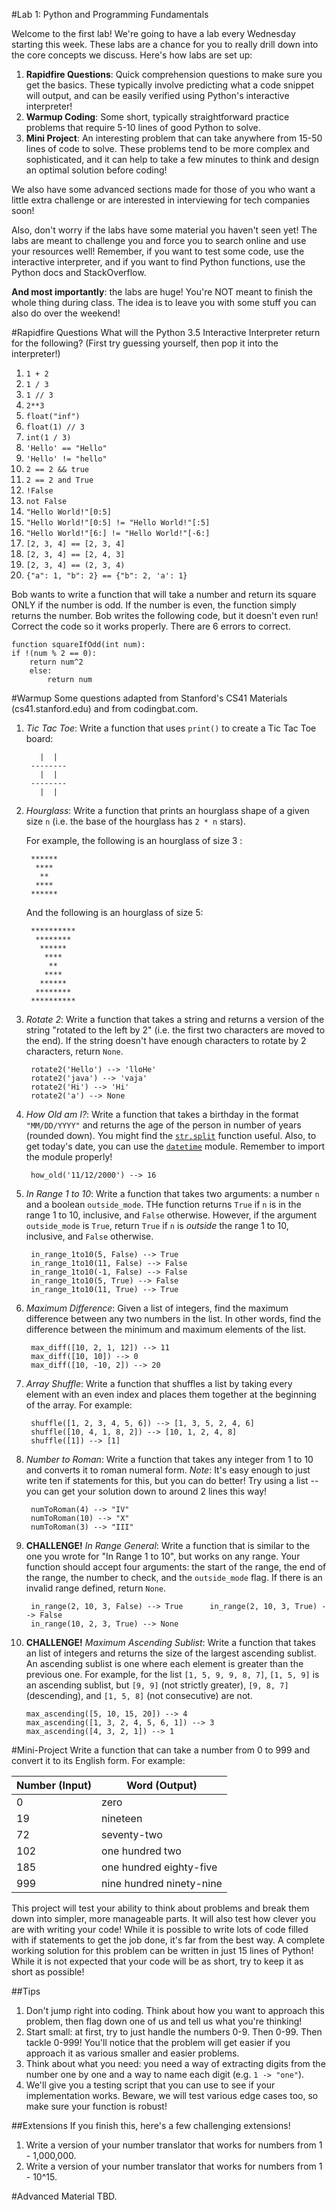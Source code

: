 #Lab 1: Python and Programming Fundamentals

Welcome to the first lab! We're going to have a lab every Wednesday starting this week. These labs are a chance for you to really drill down into the core concepts we discuss. Here's how labs are set up:

1. **Rapidfire Questions**: Quick comprehension questions to make sure you get the basics. These typically involve predicting what a code snippet will output, and can be easily verified using Python's interactive interpreter!
2. **Warmup Coding**: Some short, typically straightforward practice problems that require 5-10 lines of good Python to solve.
3. **Mini Project**: An interesting problem that can take anywhere from 15-50 lines of code to solve. These problems tend to be more complex and sophisticated, and it can help to take a few minutes to think and design an optimal solution before coding!

We also have some advanced sections made for those of you who want a little extra challenge or are interested in interviewing for tech companies soon!

Also, don't worry if the labs have some material you haven't seen yet! The labs are meant to challenge you and force you to search online and use your resources well! Remember, if you want to test some code, use the interactive interpreter, and if you want to find Python functions, use the Python docs and StackOverflow.

**And most importantly**: the labs are huge! You're NOT meant to finish the whole thing during class. The idea is to leave you with some stuff you can also do over the weekend!

#Rapidfire Questions
What will the Python 3.5 Interactive Interpreter return for the following? (First try guessing yourself, then pop it into the interpreter!)

1. `1 + 2`
2. `1 / 3`
3. `1 // 3`
4. `2**3`
5. `float("inf")`
6. `float(1) // 3`
7. `int(1 / 3)`
8. `'Hello' == "Hello"`
9. `'Hello' != "hello"`
10. `2 == 2 && true`
11. `2 == 2 and True`
12. `!False`
13. `not False`
14. `"Hello World!"[0:5]`
15. `"Hello World!"[0:5] != "Hello World!"[:5]`
16. `"Hello World!"[6:] != "Hello World!"[-6:]`
17. `[2, 3, 4] == [2, 3, 4]`
18. `[2, 3, 4] == [2, 4, 3]`
19. `[2, 3, 4] == (2, 3, 4)`
20. `{"a": 1, "b": 2} == {"b": 2, 'a': 1}`

Bob wants to write a function that will take a number and return its square ONLY if the number is odd. If the number is even, the function simply returns the number. Bob writes the following code, but it doesn't even run! Correct the code so it works properly. There are 6 errors to correct.

	function squareIfOdd(int num):
	if !(num % 2 == 0):
		return num^2
		else:
			return num
			
#Warmup
Some questions adapted from Stanford's CS41 Materials (cs41.stanford.edu) and from codingbat.com.

1. *Tic Tac Toe*: Write a function that uses `print()` to create a Tic Tac Toe board:
	
		  |  |
		--------
		  |  |
		--------
		  |  |  

2. *Hourglass*: Write a function that prints an hourglass shape of a given size `n` (i.e. the base of the hourglass has `2 * n` stars).
	
	For example, the following is an hourglass of size 3 :
	
		******
		 ****
		  **
		 ****
		******
	
	And the following is an hourglass of size 5:
	
		**********
		 ********
		  ******
		   ****
		    **
		   ****
		  ******
		 ********
		**********

3. *Rotate 2*: Write a function that takes a string and returns a version of the string "rotated to the left by 2" (i.e. the first two characters are moved to the end). If the string doesn't have enough characters to rotate by 2 characters, return `None`.

		rotate2('Hello') --> 'lloHe'
		rotate2('java') --> 'vaja'
		rotate2('Hi') --> 'Hi'
		rotate2('a') --> None

4. *How Old am I?*: Write a function that takes a birthday in the format `"MM/DD/YYYY"` and returns the age of the person in number of years (rounded down). You might find the [`str.split`](https://docs.python.org/3.5/library/stdtypes.html#str.split) function useful. Also, to get today's date, you can use the [`datetime`](https://docs.python.org/3/library/datetime.html#datetime-objects) module. Remember to import the module properly!

		how_old('11/12/2000') --> 16
		
5. *In Range 1 to 10*: Write a function that takes two arguments: a number `n` and a boolean `outside_mode`. THe function returns `True` if `n` is in the range 1 to 10, inclusive, and `False` otherwise. However, if the argument `outside_mode` is `True`, return `True` if `n` is *outside* the range 1 to 10, inclusive, and `False` otherwise.

		in_range_1to10(5, False) --> True
		in_range_1to10(11, False) --> False
		in_range_1to10(-1, False) --> False
		in_range_1to10(5, True) --> False
		in_range_1to10(11, True) --> True
		
6. *Maximum Difference*: Given a list of integers, find the maximum difference between any two numbers in the list. In other words, find the difference between the minimum and maximum elements of the list.

		max_diff([10, 2, 1, 12]) --> 11
		max_diff([10, 10]) --> 0
		max_diff([10, -10, 2]) --> 20
		
7. *Array Shuffle*: Write a function that shuffles a list by taking every element with an even index and places them together at the beginning of the array. For example:

		shuffle([1, 2, 3, 4, 5, 6]) --> [1, 3, 5, 2, 4, 6]
		shuffle([10, 4, 1, 8, 2]) --> [10, 1, 2, 4, 8]
		shuffle([1]) --> [1]

8. *Number to Roman*: Write a function that takes any integer from 1 to 10 and converts it to roman numeral form. *Note*: It's easy enough to just write ten if statements for this, but you can do better! Try using a list -- you can get your solution down to around 2 lines this way!

		numToRoman(4) --> "IV"
		numToRoman(10) --> "X"
		numToRoman(3) --> "III"
		
9. **CHALLENGE!** *In Range General*: Write a function that is similar to the one you wrote for "In Range 1 to 10", but works on any range. Your function should accept four arguments: the start of the range, the end of the range, the number to check, and the `outside_mode` flag. If there is an invalid range defined, return `None`.

		in_range(2, 10, 3, False) --> True		in_range(2, 10, 3, True) --> False
		in_range(10, 2, 3, True) --> None
		
10. **CHALLENGE!** *Maximum Ascending Sublist*: Write a function that takes an list of integers and returns the size of the largest ascending sublist. An ascending sublist is one where each element is greater than the previous one. For example, for the list `[1, 5, 9, 9, 8, 7]`, `[1, 5, 9]` is an ascending sublist, but `[9, 9]` (not strictly greater), `[9, 8, 7]` (descending), and `[1, 5, 8]` (not consecutive) are not. 

		max_ascending([5, 10, 15, 20]) --> 4
		max_ascending([1, 3, 2, 4, 5, 6, 1]) --> 3
		max_ascending([4, 3, 2, 1]) --> 1

#Mini-Project
Write a function that can take a number from 0 to 999 and convert it to its English form. For example:

| Number (Input) | Word (Output) |
| -------------- | ------------- |
| 0 | zero |
| 19 | nineteen |
| 72 | seventy-two |
| 102 | one hundred two |
| 185 | one hundred eighty-five |
| 999 | nine hundred ninety-nine |

This project will test your ability to think about problems and break them down into simpler, more manageable parts. It will also test how clever you are with writing your code! While it is possible to write lots of code filled with if statements to get the job done, it's far from the best way. A complete working solution for this problem can be written in just 15 lines of Python! While it is not expected that your code will be as short, try to keep it as short as possible!

##Tips

1. Don't jump right into coding. Think about how you want to approach this problem, then flag down one of us and tell us what you're thinking!
2. Start small: at first, try to just handle the numbers 0-9. Then 0-99. Then tackle 0-999! You'll notice that the problem will get easier if you approach it as various smaller and easier problems.
3. Think about what you need: you need a way of extracting digits from the number one by one and a way to name each digit (e.g. `1 -> "one"`). 
4. We'll give you a testing script that you can use to see if your implementation works. Beware, we will test various edge cases too, so make sure your function is robust!

##Extensions
If you finish this, here's a few challenging extensions!

1. Write a version of your number translator that works for numbers from 1 - 1,000,000.
2. Write a version of your number translator that works for numbers from 1 - 10^15.

#Advanced Material
TBD.